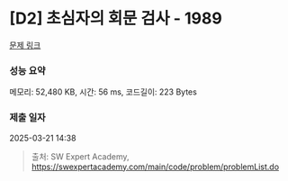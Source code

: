 # [D2] 초심자의 회문 검사 - 1989 

[문제 링크](https://swexpertacademy.com/main/code/problem/problemDetail.do?contestProbId=AV5PyTLqAf4DFAUq) 

### 성능 요약

메모리: 52,480 KB, 시간: 56 ms, 코드길이: 223 Bytes

### 제출 일자

2025-03-21 14:38



> 출처: SW Expert Academy, https://swexpertacademy.com/main/code/problem/problemList.do
